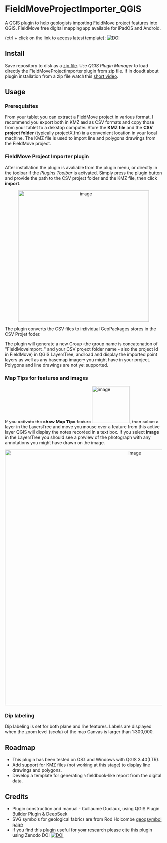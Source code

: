 # FieldMoveProjectImporter_QGIS
A QGIS plugin to help geologists importing [FieldMove](https://www.petex.com/pe-geology/move-suite/digital-field-mapping/) project features into QGIS. FieldMove free digital mapping app available for iPadOS and Android. 

(ctrl + click on the link to access latest template): [![DOI](https://zenodo.org/badge/957117869.svg)](https://doi.org/10.5281/zenodo.15133449)


## Install

Save repository to disk as a [zip file](https://github.com/gduclaux/FieldMoveProjectImporter_QGIS/archive/refs/heads/main.zip). Use *QGIS Plugin Manager* to load directly the FieldMoveProjectImporter plugin from zip file. If in doudt about plugin installation from a zip file watch this [short video](https://www.youtube.com/watch?v=AUQouvFyt34). 


## Usage 

### Prerequisites
From your tablet you can extract a FieldMove project in various format. I recommend you export both in KMZ and as CSV formats and copy those from your tablet to a dekstop computer. Store the **KMZ file** and the **CSV project folder** (typically projectX.fm) in a convenient location in your local machine. The KMZ file is used to import line and polygons drawings from the FieldMove project.

### FieldMove Project Importer plugin
After installation the plugin is avaliable from the plugin menu, or directly in the toolbar if the *Plugins Toolbar* is activated. Simply press the plugin button and provide the path to the CSV project folder and the KMZ file, then click **import**.

<p align="center">
  <img width="420" alt="image" src="https://github.com/user-attachments/assets/23293c38-8afa-4b5a-9795-de55a790e81a" />
</p>

The plugin converts the CSV files to individual GeoPackages stores in the CSV Projet foder.

The plugin will generate a new Group (the group name is concatenation of "FieldMoveImport_" and your CSV project folder name - also the project id in FieldMove) in QGIS LayersTree, and load and display the imported point layers as well as any basemap imagery you might have in your project. Polygons and line drawings are not yet supported. 

### Map Tips for features and images
If you activate the **show Map Tips** feature <img width="120" alt="image" src="https://github.com/user-attachments/assets/08acd5ed-1586-4a81-8642-24436a3218b5"/>, then select a layer in the LayersTree and move you mouse over a feature from this active layer QGIS will display the notes recorded in a text box. If you select **image** in the LayersTree you should see a preview of the photograph with any annotations you might have drawn on the image.
<p align="center">
  <img width="818" alt="image" src="https://github.com/user-attachments/assets/a76e5de3-1e52-4fc6-b9f8-ac6fcc76525e" />
</p>

### Dip labeling
Dip labeling is set for both plane and line features. Labels are displayed when the zoom level (_scale_) of the map Canvas is larger than 1:300,000.


## Roadmap

   - This plugin has been tested on OSX and Windows with QGIS 3.40(LTR). 
   - Add support for KMZ files (not working at this stage) to display line drawings and polygons.
   - Develop a template for generating a fieldbook-like report from the digital data. 

## Credits
   - Plugin construction and manual - Guillaume Duclaux, using QGIS Plugin Builder Plugin & DeepSeek
   - SVG symbols for geological fabrics are from Rod Holcombe [geoqsymbol page](https://www.holcombe.net.au/software/geoqsymbol.html#download)
   - If you find this plugin useful for your research please cite this plugin using Zenodo DOI [![DOI](https://zenodo.org/badge/957117869.svg)](https://doi.org/10.5281/zenodo.15133449)
